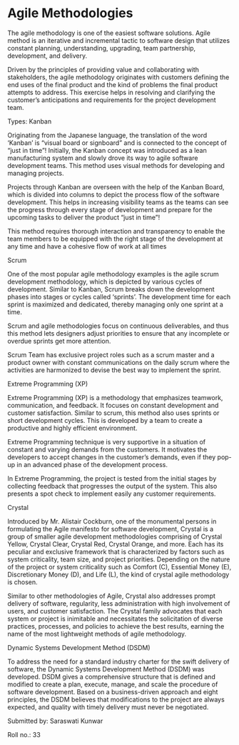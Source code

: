 # Agile Methodologies
The agile methodology is one of the easiest software solutions. Agile method is an iterative and incremental tactic to software design that utilizes constant planning, understanding, upgrading, team partnership, development, and delivery.

Driven by the principles of providing value and collaborating with stakeholders, the agile methodology originates with customers defining the end uses of the final product and the kind of problems the final product attempts to address. This exercise helps in resolving and clarifying the customer’s anticipations and requirements for the project development team.

Types:
Kanban

Originating from the Japanese language, the translation of the word ‘Kanban’ is “visual board or signboard” and is connected to the concept of “just in time”! Initially, the Kanban concept was introduced as a lean manufacturing system and slowly drove its way to agile software development teams. This method uses visual methods for developing and managing projects.

Projects through Kanban are overseen with the help of the Kanban Board, which is divided into columns to depict the process flow of the software development. This helps in increasing visibility teams as the teams can see the progress through every stage of development and prepare for the upcoming tasks to deliver the product “just in time”!

This method requires thorough interaction and transparency to enable the team members to be equipped with the right stage of the development at any time and have a cohesive flow of work at all times

Scrum

One of the most popular agile methodology examples is the agile scrum development methodology, which is depicted by various cycles of development. Similar to Kanban, Scrum breaks down the development phases into stages or cycles called ‘sprints’. The development time for each sprint is maximized and dedicated, thereby managing only one sprint at a time.

Scrum and agile methodologies focus on continuous deliverables, and thus this method lets designers adjust priorities to ensure that any incomplete or overdue sprints get more attention.

Scrum Team has exclusive project roles such as a scrum master and a product owner with constant communications on the daily scrum where the activities are harmonized to devise the best way to implement the sprint.

Extreme Programming (XP)

Extreme Programming (XP) is a methodology that emphasizes teamwork, communication, and feedback. It focuses on constant development and customer satisfaction. Similar to scrum, this method also uses sprints or short development cycles. This is developed by a team to create a productive and highly efficient environment.

Extreme Programming technique is very supportive in a situation of constant and varying demands from the customers. It motivates the developers to accept changes in the customer’s demands, even if they pop-up in an advanced phase of the development process.

In Extreme Programming, the project is tested from the initial stages by collecting feedback that progresses the output of the system. This also presents a spot check to implement easily any customer requirements.

Crystal

Introduced by Mr. Alistair Cockburn, one of the monumental persons in formulating the Agile manifesto for software development, Crystal is a group of smaller agile development methodologies comprising of Crystal Yellow, Crystal Clear, Crystal Red, Crystal Orange, and more. Each has its peculiar and exclusive framework that is characterized by factors such as system criticality, team size, and project priorities. Depending on the nature of the project or system criticality such as Comfort (C), Essential Money (E), Discretionary Money (D), and Life (L), the kind of crystal agile methodology is chosen.

Similar to other methodologies of Agile, Crystal also addresses prompt delivery of software, regularity, less administration with high involvement of users, and customer satisfaction. The Crystal family advocates that each system or project is inimitable and necessitates the solicitation of diverse practices, processes, and policies to achieve the best results, earning the name of the most lightweight methods of agile methodology.

Dynamic Systems Development Method (DSDM)

To address the need for a standard industry charter for the swift delivery of software, the Dynamic Systems Development Method (DSDM) was developed. DSDM gives a comprehensive structure that is defined and modified to create a plan, execute, manage, and scale the procedure of software development. Based on a business-driven approach and eight principles, the DSDM believes that modifications to the project are always expected, and quality with timely delivery must never be negotiated.

Submitted by: Saraswati Kunwar

Roll no.: 33